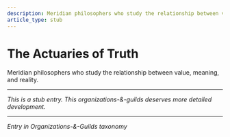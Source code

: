 ```yaml
---
description: Meridian philosophers who study the relationship between value, meaning, and reality.
article_type: stub
---
```


# The Actuaries of Truth

Meridian philosophers who study the relationship between value, meaning, and reality.

---
*This is a stub entry. This organizations-&-guilds deserves more detailed development.*

---
*Entry in Organizations-&-Guilds taxonomy*
